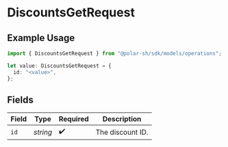 # DiscountsGetRequest

## Example Usage

```typescript
import { DiscountsGetRequest } from "@polar-sh/sdk/models/operations";

let value: DiscountsGetRequest = {
  id: "<value>",
};
```

## Fields

| Field              | Type               | Required           | Description        |
| ------------------ | ------------------ | ------------------ | ------------------ |
| `id`               | *string*           | :heavy_check_mark: | The discount ID.   |